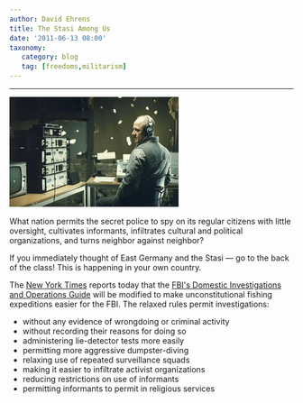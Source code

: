 ```yaml
---
author: David Ehrens
title: The Stasi Among Us
date: '2011-06-13 08:00'
taxonomy:
   category: blog
   tag: [freedoms,militarism]
---
```

---

[![](livesoo1.jpg "livesoo")](livesoo1.jpg)

What nation permits the secret police to spy on its regular citizens with little oversight, cultivates informants, infiltrates cultural and political organizations, and turns neighbor against neighbor?

If you immediately thought of East Germany and the Stasi &#8212; go to the back of the class! This is happening in your own country.

The [New York Times](http://www.nytimes.com/2011/06/13/us/13fbi.html "New York Times article") reports today that the [FBI's Domestic Investigations and Operations Guide](http://documents.nytimes.com/the-new-operations-manual-from-the-f-b-i "FBI Domestic Investigation manual") will be modified to make unconstitutional fishing expeditions easier for the FBI. The relaxed rules permit investigations:

*   without any evidence of wrongdoing or criminal activity
*   without recording their reasons for doing so
*   administering lie-detector tests more easily
*   permitting more aggressive dumpster-diving
*   relaxing use of repeated surveillance squads
*   making it easier to infiltrate activist organizations
*   reducing restrictions on use of informants
*   permitting informants to permit in religious services